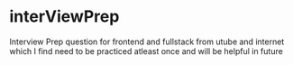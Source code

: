 # interViewPrep
Interview Prep question for frontend and fullstack from utube and internet which I find need to be practiced atleast once and will be helpful in future
